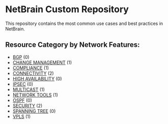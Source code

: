 # NetBrain Custom Repository
This repository contains the most common use cases and best practices in NetBrain.

## Resource Category by Network Features:

* [BGP](bgp/) (0)
* [CHANGE MANAGEMENT](change%20management/) (1)
* [COMPLIANCE](compliance/) (1)
* [CONNECTIVITY](connectivity/) (2)
* [HIGH AVAILABILITY](high%20availability/) (0)
* [IPSEC](ipsec/) (0)
* [MULTICAST](multicast/) (1)
* [NETWORK TOOLS](network%20tools/) (1)
* [OSPF](ospf/) (0)
* [SECURITY](security/) (2)
* [SPANNING TREE](spanning%20tree/) (0)
* [VPLS](vpls/) (1)
